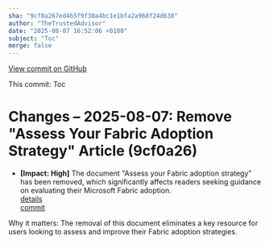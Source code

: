 ```yaml
---
sha: "9cf0a267ed465f9f30a4bc1e1bfa2a968f24d638"
author: "TheTrustedAdvisor"
date: "2025-08-07 16:52:06 +0100"
subject: "Toc"
merge: false
---
```


[View commit on GitHub](https://github.com/TheTrustedAdvisor/FabricAdoptionFramework/commit/9cf0a267ed465f9f30a4bc1e1bfa2a968f24d638)

This commit: Toc

# Changes – 2025-08-07: Remove "Assess Your Fabric Adoption Strategy" Article (9cf0a26)

- **[Impact: High]** The document "Assess your Fabric adoption strategy" has been removed, which significantly affects readers seeking guidance on evaluating their Microsoft Fabric adoption.  
   [details](/docs/about/changes/2025-08-07-assess-your-fabric-adoption-strategy)  
   [commit](https://github.com/TheTrustedAdvisor/FabricAdoptionFramework/commit/9cf0a267ed465f9f30a4bc1e1bfa2a968f24d638)

Why it matters: The removal of this document eliminates a key resource for users looking to assess and improve their Fabric adoption strategies.
